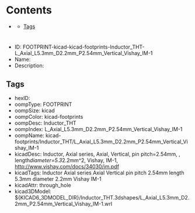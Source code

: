 



Contents
========

* [](#)
	* [Tags](#tags)

# 

- ID: FOOTPRINT-kicad-kicad-footprints-Inductor_THT-L_Axial_L5.3mm_D2.2mm_P2.54mm_Vertical_Vishay_IM-1
- Name: 
- Description: 

## Tags

- hexID: 
- oompType: FOOTPRINT
- oompSize: kicad
- oompColor: kicad-footprints
- oompDesc: Inductor_THT
- oompIndex: L_Axial_L5.3mm_D2.2mm_P2.54mm_Vertical_Vishay_IM-1
- oompName: kicad-footprints/Inductor_THT/L_Axial_L5.3mm_D2.2mm_P2.54mm_Vertical_Vishay_IM-1
- kicadDesc: Inductor, Axial series, Axial, Vertical, pin pitch=2.54mm, , length*diameter=5.3*2.2mm^2, Vishay, IM-1, http://www.vishay.com/docs/34030/im.pdf
- kicadTags: Inductor Axial series Axial Vertical pin pitch 2.54mm  length 5.3mm diameter 2.2mm Vishay IM-1
- kicadAttr: through_hole
- kicad3DModel: ${KICAD6_3DMODEL_DIR}/Inductor_THT.3dshapes/L_Axial_L5.3mm_D2.2mm_P2.54mm_Vertical_Vishay_IM-1.wrl
